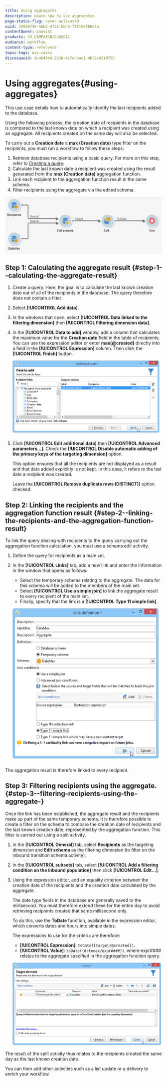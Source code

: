 ```yaml
---
title: Using aggregates
description: Learn how to use aggregates
page-status-flag: never-activated
uuid: 70556745-56b2-4f22-bbc5-7f8106fb0d4a
contentOwner: sauviat
products: SG_CAMPAIGN/CLASSIC
audience: workflow
content-type: reference
topic-tags: use-cases
discoiquuid: 9ca649b4-2226-4cfe-bae1-4632c421975b
---
```


# Using aggregates{#using-aggregates}

This use case details how to automatically identify the last recipients added to the database.

Using the following process, the creation date of recipients in the database is compared to the last known date on which a recipient was created using an aggregate. All recipients created on the same day will also be selected.

To carry out a **Creation date = max (Creation date)** type filter on the recipients, you must run a workflow to follow these steps:

1. Retrieve database recipients using a basic query. For more on this step, refer to [Creating a query](../../workflow/using/query.md#creating-a-query).
1. Calculate the last known date a recipient was created using the result generated from the **max (Creation date)** aggregation function.
1. Link each recipient to the aggregation function result in the same schema.
1. Filter recipients using the aggregate via the edited schema.

![](assets/datamanagement_usecase_1.png)

## Step 1: Calculating the aggregate result {#step-1--calculating-the-aggregate-result}

1. Create a query. Here, the goal is to calculate the last known creation date out of all of the recipients in the database. The query therefore does not contain a filter.
1. Select **[!UICONTROL Add data]**.
1. In the windows that open, select **[!UICONTROL Data linked to the filtering dimension]** then **[!UICONTROL Filtering dimension data]**.
1. In the **[!UICONTROL Data to add]** window, add a column that calculates the maximum value for the **Creation date** field in the table of recipients. You can use the expression editor or enter **max(@created)** directly into a field in the **[!UICONTROL Expression]** column. Then click the **[!UICONTROL Finish]** button. 

   ![](assets/datamanagement_usecase_2.png)

1. Click **[!UICONTROL Edit additional data]** then **[!UICONTROL Advanced parameters...]**. Check the **[!UICONTROL Disable automatic adding of the primary keys of the targeting dimension]** option.

   This option ensures that all the recipients are not displayed as a result and that data added explicitly is not kept. In this case, it refers to the last date a recipient was created.

   Leave the **[!UICONTROL Remove duplicate rows (DISTINCT)]** option checked.

## Step 2: Linking the recipients and the aggregation function result {#step-2--linking-the-recipients-and-the-aggregation-function-result}

To link the query dealing with recipients to the query carrying out the aggregation function calculation, you must use a schema edit activity.

1. Define the query for recipients as a main set.
1. In the **[!UICONTROL Links]** tab, add a new link and enter the information in the window that opens as follows:

    * Select the temporary schema relating to the aggregate. The data for this schema will be added to the members of the main set.
    * Select **[!UICONTROL Use a simple join]** to link the aggregate result to every recipient of the main set.
    * Finally, specify that the link is a **[!UICONTROL Type 11 simple link]**.

   ![](assets/datamanagement_usecase_3.png)

The aggregation result is therefore linked to every recipient.

## Step 3: Filtering recipients using the aggregate. {#step-3--filtering-recipients-using-the-aggregate-}

Once the link has been established, the aggregate result and the recipients make up part of the same temporary schema. It is therefore possible to create a filter on the schema to compare the creation date of recipients and the last known creation date, represented by the aggregation function. This filter is carried out using a split activity.

1. In the **[!UICONTROL General]** tab, select **Recipients** as the targeting dimension and **Edit schema** as the filtering dimension (to filter on the inbound transition schema activity). 
1. In the **[!UICONTROL subsets]** tab, select **[!UICONTROL Add a filtering condition on the inbound population]** then click **[!UICONTROL Edit...]**.
1. Using the expression editor, add an equality criterion between the creation date of the recipients and the creation date calculated by the aggregate.

   The date type fields in the database are generally saved to the millisecond. You must therefore extend these for the entire day to avoid retrieving recipients created that same millisecond only.

   To do this, use the **ToDate** function, available in the expression editor, which converts dates and hours into simple dates.

   The expressions to use for the criteria are therefore:

    * **[!UICONTROL Expression]**: `toDate([target/@created])`.
    * **[!UICONTROL Value]**: `toDate([datemax/expr####])`, where expr#### relates to the aggregate specified in the aggregation function query.

   ![](assets/datamanagement_usecase_4.png)

The result of the split activity thus relates to the recipients created the same day as the last known creation date.

You can then add other activities such as a list update or a delivery to enrich your workflow.
